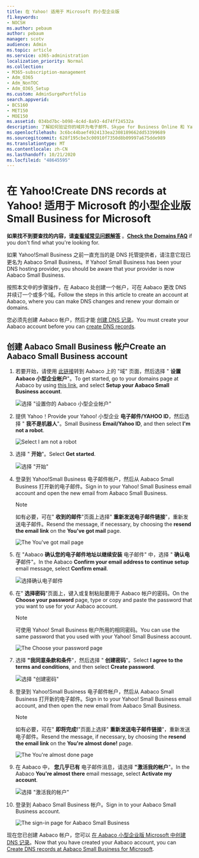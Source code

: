 ```yaml
---
title: 在 Yahoo! 适用于 Microsoft 的小型企业版
f1.keywords:
- NOCSH
ms.author: pebaum
author: pebaum
manager: scotv
audience: Admin
ms.topic: article
ms.service: o365-administration
localization_priority: Normal
ms.collection:
- M365-subscription-management
- Adm_O365
- Adm_NonTOC
- Adm_O365_Setup
ms.custom: AdminSurgePortfolio
search.appverid:
- BCS160
- MET150
- MOE150
ms.assetid: 034bd7bc-b098-4c4d-8a93-4d74ff24532a
description: 了解如何验证你的域并为电子邮件、Skype for Business Online 和 Yahoo！中的其他服务设置 DNS 记录 适用于 Microsoft 的小型企业版。
ms.openlocfilehash: 3c6bc44baef4924133ea2308189662dd53399689
ms.sourcegitcommit: 628f195cbe3c00910f7350d8b09997a675dde989
ms.translationtype: MT
ms.contentlocale: zh-CN
ms.lasthandoff: 10/21/2020
ms.locfileid: "48645595"
---
```

# <a name="create-dns-records-at-yahoo-small-business-for-microsoft"></a><span data-ttu-id="135ab-105">在 Yahoo!</span><span class="sxs-lookup"><span data-stu-id="135ab-105">Create DNS records at Yahoo!</span></span> <span data-ttu-id="135ab-106">适用于 Microsoft 的小型企业版</span><span class="sxs-lookup"><span data-stu-id="135ab-106">Small Business for Microsoft</span></span>

 <span data-ttu-id="135ab-107">**如果找不到要查找的内容，请[查看域常见问题解答](../setup/domains-faq.md)** 。</span><span class="sxs-lookup"><span data-stu-id="135ab-107">**[Check the Domains FAQ](../setup/domains-faq.md)** if you don't find what you're looking for.</span></span> 
  
<span data-ttu-id="135ab-p104">如果 Yahoo!Small Business 之前一直充当的是 DNS 托管提供者，请注意它现已更名为 Aabaco Small Business。</span><span class="sxs-lookup"><span data-stu-id="135ab-p104">If Yahoo! Small Business has been your DNS hosting provider, you should be aware that your provider is now Aabaco Small Business.</span></span>
  
<span data-ttu-id="135ab-110">按照本文中的步骤操作，在 Aabaco 处创建一个帐户，可在 Aabaco 更改 DNS 并续订一个或多个域。</span><span class="sxs-lookup"><span data-stu-id="135ab-110">Follow the steps in this article to create an account at Aabaco, where you can make DNS changes and renew your domain or domains.</span></span>
  
<span data-ttu-id="135ab-111">您必须先创建 Aabaco 帐户，然后才能 [创建 DNS 记录](../get-help-with-domains/create-dns-records-at-any-dns-hosting-provider.md)。</span><span class="sxs-lookup"><span data-stu-id="135ab-111">You must create your Aabaco account before you can [create DNS records](../get-help-with-domains/create-dns-records-at-any-dns-hosting-provider.md).</span></span>

  
## <a name="create-an-aabaco-small-business-account"></a><span data-ttu-id="135ab-112">创建 Aabaco Small Business 帐户</span><span class="sxs-lookup"><span data-stu-id="135ab-112">Create an Aabaco Small Business account</span></span>

1. <span data-ttu-id="135ab-113">若要开始，请使用 [此链接](https://www.luminate.com/services/)转到 Aabaco 上的 "域" 页面，然后选择 " **设置 Aabaco 小型企业帐户**"。</span><span class="sxs-lookup"><span data-stu-id="135ab-113">To get started, go to your domains page at Aabaco by using [this link](https://www.luminate.com/services/), and select **Setup your Aabaco Small Business account**.</span></span>
    
    ![选择 "设置你的 Aabaco 小型企业帐户"](../../media/d708f272-d42f-40a1-9aaf-d05d8cfd55cf.png)
  
2. <span data-ttu-id="135ab-115">提供 Yahoo！</span><span class="sxs-lookup"><span data-stu-id="135ab-115">Provide your Yahoo!</span></span> <span data-ttu-id="135ab-116">小型企业 **电子邮件/YAHOO ID**，然后选择 " **我不是机器人**"。</span><span class="sxs-lookup"><span data-stu-id="135ab-116">Small Business **Email/Yahoo ID**, and then select **I'm not a robot**.</span></span>
    
    ![Select I am not a robot](../../media/ded4b5dd-4e04-4baa-ae31-8426b5799151.png)
  
3. <span data-ttu-id="135ab-118">选择 " **开始**"。</span><span class="sxs-lookup"><span data-stu-id="135ab-118">Select **Get started**.</span></span>
    
    ![选择 "开始"](../../media/6674707d-c222-4f0d-bec4-229d39ab2499.png)
  
4. <span data-ttu-id="135ab-p106">登录到 Yahoo!Small Business 电子邮件帐户，然后从 Aabaco Small Business 打开新的电子邮件。</span><span class="sxs-lookup"><span data-stu-id="135ab-p106">Sign in to your Yahoo! Small Business email account and open the new email from Aabaco Small Business.</span></span>
    
    > [!NOTE]
    > <span data-ttu-id="135ab-122">如有必要，可在" **收到的邮件**"页面上选择" **重新发送电子邮件链接**"，重新发送电子邮件。</span><span class="sxs-lookup"><span data-stu-id="135ab-122">Resend the message, if necessary, by choosing the **resend the email link** on the **You've got mail** page.</span></span> 
  
    ![The You've got mail page](../../media/2e02fc30-6cca-40d6-bb64-131a41b4a369.png)
  
5. <span data-ttu-id="135ab-124">在 "Aabaco **确认您的电子邮件地址以继续安装** 电子邮件" 中，选择 " **确认电子**邮件"。</span><span class="sxs-lookup"><span data-stu-id="135ab-124">In the Aabaco **Confirm your email address to continue setup** email message, select **Confirm email**.</span></span>
    
    ![选择确认电子邮件](../../media/eb5f5526-6f90-4a10-83a7-5249a1ebd562.png)
  
6. <span data-ttu-id="135ab-126">在" **选择密码**"页面上，键入或复制粘贴要用于 Aabaco 帐户的密码。</span><span class="sxs-lookup"><span data-stu-id="135ab-126">On the **Choose your password** page, type or copy and paste the password that you want to use for your Aabaco account.</span></span> 
    
    > [!NOTE]
    > <span data-ttu-id="135ab-p107">可使用 Yahoo! Small Business 帐户所用的相同密码。</span><span class="sxs-lookup"><span data-stu-id="135ab-p107">You can use the same password that you used with your Yahoo! Small Business account.</span></span> 
  
    ![The Choose your password page](../../media/cc592345-72d1-4a41-9410-a1f3345cfd1d.png)
  
7. <span data-ttu-id="135ab-130">选择 **"我同意条款和条件**"，然后选择 " **创建密码**"。</span><span class="sxs-lookup"><span data-stu-id="135ab-130">Select **I agree to the terms and conditions**, and then select **Create password**.</span></span>
    
    ![选择 "创建密码"](../../media/434aa6a3-076e-4abf-a9cf-31145786e819.png)
  
8. <span data-ttu-id="135ab-p108">登录到 Yahoo!Small Business 电子邮件帐户，然后从 Aabaco Small Business 打开新的电子邮件。</span><span class="sxs-lookup"><span data-stu-id="135ab-p108">Sign in to your Yahoo! Small Business email account, and then open the new email from Aabaco Small Business.</span></span>
    
    > [!NOTE]
    > <span data-ttu-id="135ab-p109">如有必要，可在" **即将完成!**"页面上选择" **重新发送电子邮件链接**"，重新发送电子邮件。</span><span class="sxs-lookup"><span data-stu-id="135ab-p109">Resend the message, if necessary, by choosing the **resend the email link** on the **You're almost done!** page.</span></span> 
  
    ![The You're almost done page](../../media/1a4142a3-e140-48a8-9c80-aa126ff08179.png)
  
9. <span data-ttu-id="135ab-137">在 Aabaco 中， **您几乎已有** 电子邮件消息，请选择 **"激活我的帐户**"。</span><span class="sxs-lookup"><span data-stu-id="135ab-137">In the Aabaco **You're almost there** email message, select **Activate my account**.</span></span>
    
    ![选择 "激活我的帐户"](../../media/e76d5edc-d8ba-4d8d-872d-d916716c3618.png)
  
10. <span data-ttu-id="135ab-139">登录到 Aabaco Small Business 帐户。</span><span class="sxs-lookup"><span data-stu-id="135ab-139">Sign in to your Aabaco Small Business account.</span></span>
    
    ![The sign-in page for Aabaco Small Business](../../media/4ef3cfc3-26da-4e03-932b-9346ef217848.png)
  
<span data-ttu-id="135ab-141">现在您已创建 Aabaco 帐户，您可以 [在 Aabaco 小型企业版 Microsoft 中创建 DNS 记录](../get-help-with-domains/create-dns-records-at-any-dns-hosting-provider.md)。</span><span class="sxs-lookup"><span data-stu-id="135ab-141">Now that you have created your Aabaco account, you can [Create DNS records at Aabaco Small Business for Microsoft](../get-help-with-domains/create-dns-records-at-any-dns-hosting-provider.md).</span></span>
  

